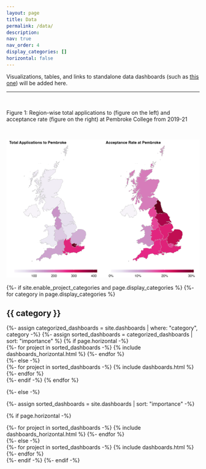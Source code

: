 ```yaml
---
layout: page
title: Data
permalink: /data/
description:
nav: true
nav_order: 4
display_categories: []
horizontal: false
---
```


Visualizations, tables, and links to standalone data dashboards (such as [this one](https://rpubs.com/saurabh90/school-dashboard)) will be added here.

----

&nbsp;

<p>
Figure 1: Region-wise total applications to (figure on the left) and acceptance rate (figure on the right) at Pembroke College from 2019-21
</p>
<br/>
<p>
<img src="../assets/img/map1.png" alt="Maps" width="800"/>
</p>


<!-- pages/data.md -->
<div class="dashboards">
{%- if site.enable_project_categories and page.display_categories %}
  <!-- Display categorized dashboards -->
  {%- for category in page.display_categories %}
  <h2 class="category">{{ category }}</h2>
  {%- assign categorized_dashboards = site.dashboards | where: "category", category -%}
  {%- assign sorted_dashboards = categorized_dashboards | sort: "importance" %}
  <!-- Generate cards for each project -->
  {% if page.horizontal -%}
  <div class="container">
    <div class="row row-cols-2">
    {%- for project in sorted_dashboards -%}
      {% include dashboards_horizontal.html %}
    {%- endfor %}
    </div>
  </div>
  {%- else -%}
  <div class="grid">
    {%- for project in sorted_dashboards -%}
      {% include dashboards.html %}
    {%- endfor %}
  </div>
  {%- endif -%}
  {% endfor %}

{%- else -%}
<!-- Display dashboards without categories -->
  {%- assign sorted_dashboards = site.dashboards | sort: "importance" -%}
  <!-- Generate cards for each project -->
  {% if page.horizontal -%}
  <div class="container">
    <div class="row row-cols-2">
    {%- for project in sorted_dashboards -%}
      {% include dashboards_horizontal.html %}
    {%- endfor %}
    </div>
  </div>
  {%- else -%}
  <div class="grid">
    {%- for project in sorted_dashboards -%}
      {% include dashboards.html %}
    {%- endfor %}
  </div>
  {%- endif -%}
{%- endif -%}
</div>
